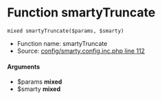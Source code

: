 Function smartyTruncate
===========================





    mixed smartyTruncate($params, $smarty)

* Function name: smartyTruncate
* Source: [config/smarty.config.inc.php line 112](https://github.com/PrestaShop/PrestaShop/blob/1.6.1.1/config/smarty.config.inc.php#L112)

#### Arguments
* $params **mixed**
* $smarty **mixed**

